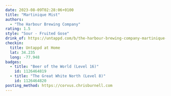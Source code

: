 ```yaml
---
date: 2023-08-09T02:28:06+0100
title: "Martinique Mist"
authors:
  - "The Harbour Brewing Company"
rating: 1.5
style: "Sour - Fruited Gose"
drink_of: https://untappd.com/b/the-harbour-brewing-company-martinique-mist/4998034
checkin:
  title: Untappd at Home
  lat: 34.235
  long: -77.948
badges:
  - title: "Beer of the World (Level 16)"
    id: 1126464819
  - title: "The Great White North (Level 8)"
    id: 1126464820
posting_method: https://corvus.chrisburnell.com
---
```


